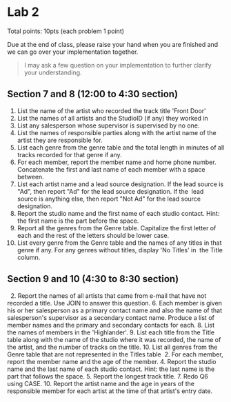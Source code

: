 # Lab 2

Total points: 10pts (each problem 1 point)

Due at the end of class, please raise your hand when you are finished and we can go over your implementation together.

> I may ask a few question on your implementation to further clarify your understanding.

## Section 7 and 8 (12:00 to 4:30 section)

1. List the name of the artist who recorded the track title 'Front Door'
4. List the names of all artists and the StudioID (if any) they worked in
7. List any salesperson whose supervisor is supervised by no one.
12. List the names of responsible parties along with the artist name of the artist they are responsible for. 
11. List each genre from the genre table and the total length in minutes of all tracks recorded for that genre if any. 
1. For each member, report the member name and home phone number. Concatenate the first and last name of each member with a space        between.
9. List each artist name and a lead source designation. If the lead source is "Ad", then report "Ad" for the lead source designation. If the        lead source is anything else, then report "Not Ad" for the lead source designation.
3. Report the studio name and the first name of each studio contact. Hint: the first name is the part before the space.
8. Report all the genres from the Genre table. Capitalize the first letter of each and the rest of the letters should be lower case.
6. List every genre from the Genre table and the names of any titles in that genre if any. For any genres without titles, display 'No Titles' in  the Title column.

## Section 9 and 10 (4:30 to 8:30 section)
 
2. Report the names of all artists that came from e-mail that have not recorded a title. Use JOIN to answer this question.
6. Each member is given his or her salesperson as a primary contact name and also the name of that salesperson's supervisor as a secondary contact name. Produce a list of member names and the primary and secondary contacts for each.
8. List the names of members in the 'Highlander'.
9. List each title from the Title table along with the name of the studio where it was recorded, the name of the artist, and the number of tracks on the title.
10. List all genres from the Genre table that are not represented in the Titles table 
2. For each member, report the member name and the age of the member.
4. Report the studio name and the last name of each studio contact. Hint: the last name is the part that follows the space.
5. Report the longest track title.
7. Redo Q6 using CASE.
10. Report the artist name and the age in years of the responsible member for each artist at the time of that artist's entry date.
   
 
 
